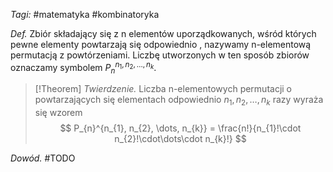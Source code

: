 _Tagi:_ #matematyka #kombinatoryka

_Def._ Zbiór składający się z n elementów uporządkowanych, wśród których pewne elementy powtarzają się odpowiednio , nazywamy n-elementową permutacją z powtórzeniami. Liczbę utworzonych w ten sposób zbiorów oznaczamy symbolem $P_{n}^{n_{1}, n_{2}, \dots, n_{k}}$.

>[!Theorem]
> _Twierdzenie._ Liczba n-elementowych permutacji o powtarzających się elementach odpowiednio $n_{1}, n_{2}, \dots, n_{k}$ razy wyraża się wzorem
> $$
> P_{n}^{n_{1}, n_{2}, \dots, n_{k}} = \frac{n!}{n_{1}!\cdot n_{2}!\cdot\dots\cdot n_{k}!}
> $$

_Dowód._ #TODO
